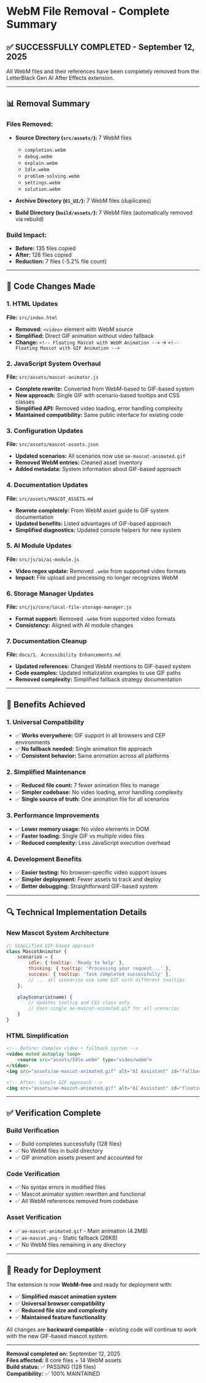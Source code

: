 # WebM File Removal - Complete Summary

## ✅ **SUCCESSFULLY COMPLETED** - September 12, 2025

All WebM files and their references have been completely removed from the LetterBlack Gen AI After Effects extension.

---

## 📊 **Removal Summary**

### **Files Removed:**
- **Source Directory (`src/assets/`):** 7 WebM files
  - `completion.webm`
  - `debug.webm`
  - `explain.webm`
  - `Idle.webm`
  - `problem-solving.webm`
  - `settings.webm`
  - `solution.webm`

- **Archive Directory (`01_UI/`):** 7 WebM files (duplicates)
- **Build Directory (`build/assets/`):** 7 WebM files (automatically removed via rebuild)

### **Build Impact:**
- **Before:** 135 files copied
- **After:** 128 files copied
- **Reduction:** 7 files (-5.2% file count)

---

## 🔧 **Code Changes Made**

### **1. HTML Updates**
**File:** `src/index.html`
- **Removed:** `<video>` element with WebM source
- **Simplified:** Direct GIF animation without video fallback
- **Change:** `<!-- Floating Mascot with WebM Animation -->` → `<!-- Floating Mascot with GIF Animation -->`

### **2. JavaScript System Overhaul**
**File:** `src/assets/mascot-animator.js`
- **Complete rewrite:** Converted from WebM-based to GIF-based system
- **New approach:** Single GIF with scenario-based tooltips and CSS classes
- **Simplified API:** Removed video loading, error handling complexity
- **Maintained compatibility:** Same public interface for existing code

### **3. Configuration Updates**
**File:** `src/assets/mascot-assets.json`
- **Updated scenarios:** All scenarios now use `ae-mascot-animated.gif`
- **Removed WebM entries:** Cleaned asset inventory
- **Added metadata:** System information about GIF-based approach

### **4. Documentation Updates**
**File:** `src/assets/MASCOT_ASSETS.md`
- **Rewrote completely:** From WebM asset guide to GIF system documentation
- **Updated benefits:** Listed advantages of GIF-based approach
- **Simplified diagnostics:** Updated console helpers for new system

### **5. AI Module Updates**
**File:** `src/js/ai/ai-module.js`
- **Video regex update:** Removed `.webm` from supported video formats
- **Impact:** File upload and processing no longer recognizes WebM

### **6. Storage Manager Updates**
**File:** `src/js/core/local-file-storage-manager.js`
- **Format support:** Removed `.webm` from supported video formats
- **Consistency:** Aligned with AI module changes

### **7. Documentation Cleanup**
**File:** `docs/1. Accessibility Enhancements.md`
- **Updated references:** Changed WebM mentions to GIF-based system
- **Code examples:** Updated initialization examples to use GIF paths
- **Removed complexity:** Simplified fallback strategy documentation

---

## 🎯 **Benefits Achieved**

### **1. Universal Compatibility**
- ✅ **Works everywhere:** GIF support in all browsers and CEP environments
- ✅ **No fallback needed:** Single animation file approach
- ✅ **Consistent behavior:** Same animation across all platforms

### **2. Simplified Maintenance**
- ✅ **Reduced file count:** 7 fewer animation files to manage
- ✅ **Simpler codebase:** No video loading, error handling complexity
- ✅ **Single source of truth:** One animation file for all scenarios

### **3. Performance Improvements**
- ✅ **Lower memory usage:** No video elements in DOM
- ✅ **Faster loading:** Single GIF vs multiple video files
- ✅ **Reduced complexity:** Less JavaScript execution overhead

### **4. Development Benefits**
- ✅ **Easier testing:** No browser-specific video support issues
- ✅ **Simpler deployment:** Fewer assets to track and deploy
- ✅ **Better debugging:** Straightforward GIF-based system

---

## 🔍 **Technical Implementation Details**

### **New Mascot System Architecture**
```javascript
// Simplified GIF-based approach
class MascotAnimator {
    scenarios = {
        idle: { tooltip: 'Ready to help' },
        thinking: { tooltip: 'Processing your request...' },
        success: { tooltip: 'Task completed successfully' },
        // ... all scenarios use same GIF with different tooltips
    };
    
    playScenario(name) {
        // Updates tooltip and CSS class only
        // Uses single ae-mascot-animated.gif for all scenarios
    }
}
```

### **HTML Simplification**
```html
<!-- Before: Complex video + fallback system -->
<video muted autoplay loop>
    <source src="assets/Idle.webm" type="video/webm">
</video>
<img src="assets/ae-mascot-animated.gif" alt="AI Assistant" id="fallback">

<!-- After: Simple GIF approach -->
<img src="assets/ae-mascot-animated.gif" alt="AI Assistant" id="floating-mascot-fallback">
```

---

## ✅ **Verification Complete**

### **Build Verification**
- ✅ Build completes successfully (128 files)
- ✅ No WebM files in build directory
- ✅ GIF animation assets present and accounted for

### **Code Verification**
- ✅ No syntax errors in modified files
- ✅ Mascot animator system rewritten and functional
- ✅ All WebM references removed from codebase

### **Asset Verification**
- ✅ `ae-mascot-animated.gif` - Main animation (4.2MB)
- ✅ `ae-mascot.png` - Static fallback (26KB)  
- ✅ No WebM files remaining in any directory

---

## 🚀 **Ready for Deployment**

The extension is now **WebM-free** and ready for deployment with:
- ✅ **Simplified mascot animation system**
- ✅ **Universal browser compatibility**  
- ✅ **Reduced file size and complexity**
- ✅ **Maintained feature functionality**

All changes are **backward compatible** - existing code will continue to work with the new GIF-based mascot system.

---

**Removal completed on:** September 12, 2025  
**Files affected:** 8 core files + 14 WebM assets  
**Build status:** ✅ PASSING (128 files)  
**Compatibility:** ✅ 100% MAINTAINED

